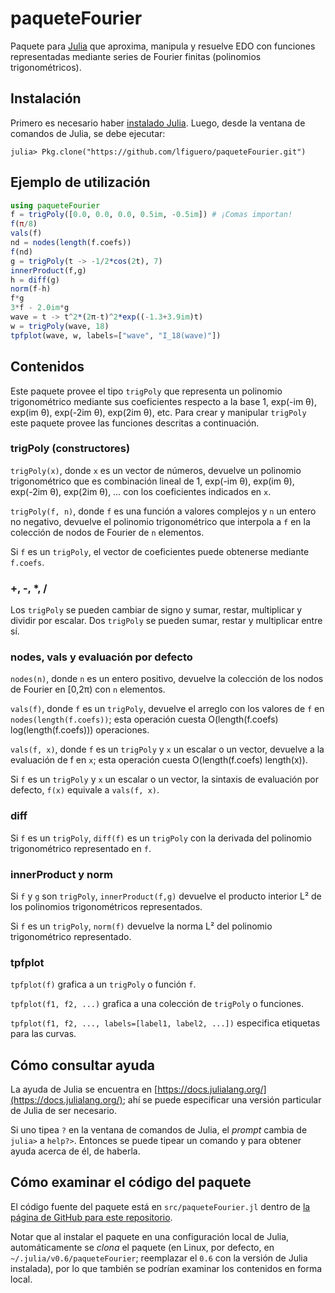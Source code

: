 # paqueteFourier

Paquete para [Julia](https://julialang.org/) que aproxima, manipula y resuelve EDO con funciones representadas mediante series de Fourier finitas (polinomios trigonométricos).

## Instalación

Primero es necesario haber [instalado Julia](https://julialang.org/downloads/). Luego, desde la ventana de comandos de Julia, se debe ejecutar:

```julia-repl
julia> Pkg.clone("https://github.com/lfiguero/paqueteFourier.git")
```

## Ejemplo de utilización

```julia
using paqueteFourier
f = trigPoly([0.0, 0.0, 0.0, 0.5im, -0.5im]) # ¡Comas importan!
f(π/8)
vals(f)
nd = nodes(length(f.coefs))
f(nd)
g = trigPoly(t -> -1/2*cos(2t), 7)
innerProduct(f,g)
h = diff(g)
norm(f-h)
f*g
3*f - 2.0im*g
wave = t -> t^2*(2π-t)^2*exp((-1.3+3.9im)t)
w = trigPoly(wave, 18)
tpfplot(wave, w, labels=["wave", "I_18(wave)"])
```

## Contenidos

Este paquete provee el tipo `trigPoly` que representa un polinomio trigonométrico mediante sus coeficientes respecto a la base 1, exp(-im θ), exp(im θ), exp(-2im θ), exp(2im θ), etc. Para crear y manipular `trigPoly` este paquete provee las funciones descritas a continuación.

### trigPoly (constructores)

`trigPoly(x)`, donde `x` es un vector de números, devuelve un polinomio trigonométrico que es combinación lineal de 1, exp(-im θ), exp(im θ), exp(-2im θ), exp(2im θ), … con los coeficientes indicados en `x`.

`trigPoly(f, n)`, donde `f` es una función a valores complejos y `n` un entero no negativo, devuelve el polinomio trigonométrico que interpola a `f` en la colección de nodos de Fourier de `n` elementos.

Si `f` es un `trigPoly`, el vector de coeficientes puede obtenerse mediante `f.coefs`.

### +, -, \*, /

Los `trigPoly` se pueden cambiar de signo y sumar, restar, multiplicar y dividir por escalar. Dos `trigPoly` se pueden sumar, restar y multiplicar entre sí.

### nodes, vals y evaluación por defecto

`nodes(n)`, donde `n` es un entero positivo, devuelve la colección de los nodos de Fourier en [0,2π) con `n` elementos.

`vals(f)`, donde `f` es un `trigPoly`, devuelve el arreglo con los valores de `f` en `nodes(length(f.coefs))`; esta operación cuesta O(length(f.coefs) log(length(f.coefs))) operaciones.

`vals(f, x)`, donde `f` es un `trigPoly` y `x` un escalar o un vector, devuelve a la evaluación de f en `x`; esta operación cuesta O(length(f.coefs) length(x)).

Si `f` es un `trigPoly` y `x` un escalar o un vector, la sintaxis de evaluación por defecto, `f(x)` equivale a `vals(f, x)`.

### diff

Si `f` es un `trigPoly`, `diff(f)` es un `trigPoly` con la derivada del polinomio trigonométrico representado en `f`.

### innerProduct y norm

Si `f` y `g` son `trigPoly`, `innerProduct(f,g)` devuelve el producto interior L² de los polinomios trigonométricos representados.

Si `f` es un `trigPoly`, `norm(f)` devuelve la norma L² del polinomio trigonométrico representado.

### tpfplot

`tpfplot(f)` grafica a un `trigPoly` o función `f`.

`tpfplot(f1, f2, ...)` grafica a una colección de `trigPoly` o funciones.

`tpfplot(f1, f2, ..., labels=[label1, label2, ...])` especifica etiquetas para las curvas.


## Cómo consultar ayuda

La ayuda de Julia se encuentra en [https://docs.julialang.org/](https://docs.julialang.org/); ahí se puede especificar una versión particular de Julia de ser necesario.

Si uno tipea `?` en la ventana de comandos de Julia, el *prompt* cambia de `julia>` a `help?>`. Entonces se puede tipear un comando y para obtener ayuda acerca de él, de haberla.


## Cómo examinar el código del paquete

El código fuente del paquete está en `src/paqueteFourier.jl` dentro de [la página de GitHub para este repositorio](https://github.com/lfiguero/paqueteFourier).

Notar que al instalar el paquete en una configuración local de Julia, automáticamente se *clona* el paquete (en Linux, por defecto, en `~/.julia/v0.6/paqueteFourier`; reemplazar el `0.6` con la versión de Julia instalada), por lo que también se podrían examinar los contenidos en forma local.
